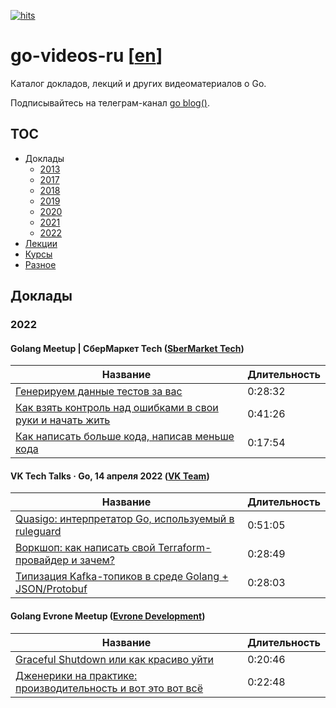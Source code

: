 [![hits](https://hits.deltapapa.io/github/dp92987/go-videos-ru.svg)](https://hits.deltapapa.io)

# go-videos-ru [[en](https://github.com/dp92987/golang-talks)]

Каталог докладов, лекций и других видеоматериалов о Go.

Подписывайтесь на телеграм-канал [go blog()](https://t.me/golangblog).

## TOC

- Доклады
  - [2013](/talks/2013.md)
  - [2017](/talks/2017.md)
  - [2018](/talks/2018.md)
  - [2019](/talks/2019.md)
  - [2020](/talks/2020.md)
  - [2021](/talks/2021.md)
  - [2022](/talks/2022.md)
- [Лекции](/lectures/lectures.md)
- [Курсы](/courses/courses.md)
- [Разное](/others/others.md)

## Доклады

### 2022

#### Golang Meetup | СберМаркет Tech ([SberMarket Tech](https://www.youtube.com/channel/UCQikj3QCbci5DZbfvdHBGjQ))

| Название | Длительность |
| -------- | ------------ |
| [Генерируем данные тестов за вас](https://www.youtube.com/watch?v=na5eUf_cXbY&t=244s) | 0:28:32 |
| [Как взять контроль над ошибками в свои руки и начать жить](https://www.youtube.com/watch?v=na5eUf_cXbY&t=1956s) | 0:41:26 |
| [Как написать больше кода, написав меньше кода](https://www.youtube.com/watch?v=na5eUf_cXbY&t=4442s) | 0:17:54 |

#### VK Tech Talks · Go, 14 апреля 2022 ([VK Team](https://vk.com/vkteam))

| Название                                                                                                      | Длительность |
|---------------------------------------------------------------------------------------------------------------|--------------|
| [Quasigo: интерпретатор Go, используемый в ruleguard](https://vk.com/video-147415323_456239709?t=9m42s)       | 0:51:05      |
| [Воркшоп: как написать свой Terraform-провайдер и зачем?](https://vk.com/video-147415323_456239709?t=1h8m36s) | 0:28:49      |
| [Типизация Kafka-топиков в среде Golang + JSON/Protobuf](https://vk.com/video-147415323_456239709?t=1h37m25s) | 0:28:03      |

#### Golang Evrone Meetup ([Evrone Development](https://www.youtube.com/c/EvroneDevelopment))

| Название                                                                                                   | Длительность |
|------------------------------------------------------------------------------------------------------------|--------------|
| [Graceful Shutdown или как красиво уйти](https://www.youtube.com/watch?v=ASiF-AH7GFc)                      | 0:20:46      |
| [Дженерики на практике: производительность и вот это вот всё](https://www.youtube.com/watch?v=Nx1fHGYxo7Y) | 0:22:48      |
